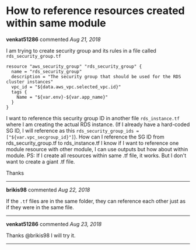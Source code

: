 # How to reference resources created within same module

**venkat51286** commented *Aug 21, 2018*

I am trying to create security group and its rules in a file called `rds_security_group.tf` 
```
resource "aws_security_group" "rds_security_group" {
  name = "rds_security_group"
  description = "The security group that should be used for the RDS cluster instances"
  vpc_id = "${data.aws_vpc.selected_vpc.id}"
  tags {
    Name = "${var.env}-${var.app_name}"
  }
}
```
I want to reference this security group ID in another file `rds_instance.tf` where I am creating the actual RDS instance. (If I already have a hard-coded SG ID, I will reference as this `rds_security_group_ids = ["${var.vpc_secgroup_id}"]`). How can I reference the SG ID from rds_security_group.tf to rds_instance.tf 
I know if I want to reference one module resource with other module, I can use outputs but how about within module.
PS: If I create all resources within same .tf file, it works. But I don't want to create a giant .tf file.

Thanks
<br />
***


**brikis98** commented *Aug 22, 2018*

If the `.tf` files are in the same folder, they can reference each other just as if they were in the same file.
***

**venkat51286** commented *Aug 23, 2018*

Thanks @brikis98 I will try it.
***

